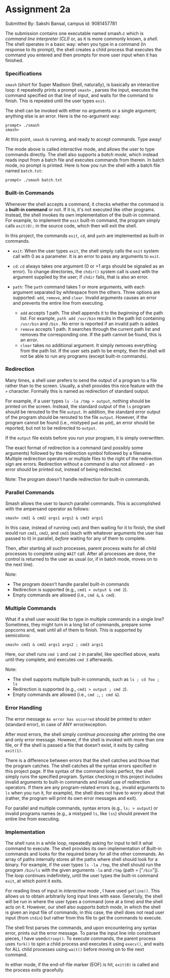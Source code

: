 # Assignment 2a
Submitted By: Sakshi Bansal, campus id: 9081457781

The submission contains one executable named smash.c which is _command line interpreter (CLI)_ or, as it is more commonly known, a _shell_. The shell operates in a basic way: when you type in a command (in response to its prompt), the shell creates a child process that executes the command you entered and then prompts for more user input when it has finished.

### Specifications
 `smash`  (short for Super Madison Shell, naturally), is basically an interactive loop: it repeatedly prints a prompt  `smash>` , parses the input, executes the command specified on that line of input, and waits for the command to finish. This is repeated until the user types  `exit`.

The shell can be invoked with either no arguments or a single argument; anything else is an error. Here is the no-argument way:

```
prompt> ./smash
smash> 
```

At this point,  `smash`  is running, and ready to accept commands. Type away!

The mode above is called  _interactive_  mode, and allows the user to type commands directly. The shell also supports a  _batch mode_, which instead reads input from a batch file and executes commands from therein.  In batch mode, no prompt is printed. Here is how you run the shell with a batch file named  `batch.txt`:

```
prompt> ./smash batch.txt
```

### Built-in Commands

Whenever the shell accepts a command, it checks whether the command is a  **built-in command**  or not. If it is, it's not executed like other programs. Instead, the shell invokes its own implementation of the built-in command. For example, to implement the  `exit`  built-in command, the program simply calls  `exit(0);`  in the source code, which then will exit the shell.

In this project, the commands `exit`,  `cd`, and  `path`  are implemented as built-in commands.

-   `exit`: When the user types  `exit`, the shell simply calls the  `exit`  system call with 0 as a parameter. It is an error to pass any arguments to  `exit`.
    
-   `cd`:  `cd`  always takes one argument (0 or >1 args should be signaled as an error). To change directories, the  `chdir()`  system call is used with the argument supplied by the user; if  `chdir`  fails, that is also an error.
    
-   `path`: The  `path`  command takes 1 or more arguments, with each argument separated by whitespace from the others. Three options are supported:  `add`,  `remove`, and  `clear`.  Invalid arguments causes an error and prevents the entire line from executing. 
    
    -   `add`  accepts 1 path. The shell appends it to the  _beginning_  of the path list. For example,  `path add /usr/bin`  results in the path list containing  `/usr/bin`  and  `/bin` . No error is  reported if an invalid path is added.
    -   `remove`  accepts 1 path. It searches through the current path list and removes the corresponding one. If the path cannot be found, this is an error.
    -   `clear`  takes no additional argument. It simply removes everything from the path list. If the user sets path to be empty, then the shell will not be able to run any programs (except built-in commands).


### Redirection
Many times, a shell user prefers to send the output of a program to a file rather than to the screen. Usually, a shell provides this nice feature with the  `>`  character. Formally this is named as redirection of standard output.

For example, if a user types  `ls -la /tmp > output`, nothing should be printed on the screen. Instead, the standard output of the  `ls`  program should be rerouted to the file  `output`. In addition, the standard error output of the program should be rerouted to the file  `output`. However, if the program cannot be found (i.e., mistyped  `pwd`  as  `pdd`), an error should be reported, but not to be redirected to  `output`.

If the  `output`  file exists before you run your program, it is simply overwritten. 

The exact format of redirection is a command (and possibly some arguments) followed by the redirection symbol followed by a filename. Multiple redirection operators or multiple files to the right of the redirection sign are errors. Redirection without a command is also not allowed - an error should be printed out, instead of being redirected.

Note: The program doesn't handle redirection for built-in commands.

### Parallel Commands

Smash allows the user to launch parallel commands. This is accomplished with the ampersand operator as follows:

```
smash> cmd1 & cmd2 args1 args2 & cmd3 args1
```

In this case, instead of running  `cmd1`  and then waiting for it to finish, the shell would run  `cmd1`,  `cmd2`, and  `cmd3`  (each with whatever arguments the user has passed to it) in parallel,  _before_  waiting for any of them to complete. 

Then, after starting all such processes, parent process waits for all child processes to complete using `WAIT` call. After all processes are done, the control is returned to the user as usual (or, if in batch mode, moves on to the next line).

Note:
-   The program doesn't handle parallel built-in commands
-   Redirection is supported (e.g.,  `cmd1 > output & cmd 2`).
-   Empty commands are allowed (i.e.,  `cmd &`,  `& cmd`).

### Multiple Commands

What if a shell user would like to type in multiple commands in a single line? Sometimes, they might turn in a long list of commands, prepare some popcorns and, wait until all of them to finish. This is supported by semicolons:

```
smash> cmd1 & cmd2 args1 args2 ; cmd3 args1
```

Here, our shell runs  `cmd 1`  and  `cmd 2`  in parallel, like specified above, waits until they complete, and executes  `cmd 3`  afterwards.

Note:
-   The shell supports multiple built-in commands, such as  `ls ; cd foo ; ls`
-   Redirection is supported (e.g.,  `cmd1 > output ; cmd 2`).
-   Empty commands are allowed (i.e.,  `cmd ;`,  `; cmd &`).


### Error Handling
The error message ```An error has occurred``` should be printed to stderr (standard error), in case of ANY error/exception. 

After most errors, the shell simply  _continue processing_  after printing the one and only error message. However, if the shell is invoked with more than one file, or if the shell is passed a file that doesn’t exist, it exits by calling  `exit(1)`.

There is a difference between errors that the shell catches and those that the program catches. The shell catches all the syntax errors specified in this project page. If the syntax of the command looks perfect, the shell simply runs the specified program. Syntax checking in this project includes invalid arguments to built-in commands and invalid use of redirection operators. If there are any program-related errors (e.g., invalid arguments to  `ls`  when you run it, for example), the shell does not have to worry about that (rather, the program will print its own error messages and exit).

For parallel and multiple commands, syntax errors (e.g.,  `ls; > output`) or invalid programs names (e.g., a mistyped  `ls`, like  `lss`) should prevent the entire line from executing.

### Implementation

The shell runs in a while loop, repeatedly asking for input to tell it what command to execute. The shell provides its own implementation of Built-in commands and looks for the required binary for all the other commands. An array of paths internally stores all the paths where shell should look for a binary. For example, if the user types  `ls -la /tmp`, the shell should run the program  `/bin/ls`  with the given arguments  `-la`  and  `/tmp`  (path = ["`/bin`"]). The loop continues indefinitely, until the user types the built-in command  `exit`, at which point it exits. 

For reading lines of input in  _interactive mode_ , I have used  `getline()`. This allows us to obtain arbitrarily long input lines with ease. Generally, the shell will be run in  where the user types a command (one at a time) and the shell acts on it. However, our shell also supports  _batch mode_, in which the shell is given an input file of commands; in this case, the shell does not read user input (from  `stdin`) but rather from this file to get the commands to execute.

The shell first parses the commands, and upon encountering any syntax error, prints out the error message. To parse the input line into constituent pieces, I have used`strsep()`.   To execute commands, the parent process uses `fork()` to spin a child process and executes it using  `execv()`, and waits for ALL child processes using  `wait()` before moving on to the next command.

In either mode, if the end-of-file marker (EOF) is hit, `exit(0)`  is called and the process exits gracefully.

